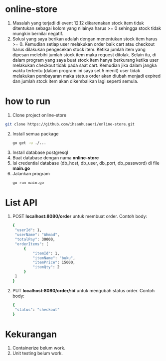 # online-store

1. Masalah yang terjadi di event 12.12 dikarenakan stock item tidak ditentukan sebagai kolom yang nilainya harus >= 0 sehingga stock tidak mungkin bernilai negatif.
2. Solusi yang saya berikan adalah dengan menentukan stock item harus >= 0. Kemudian setiap user melakukan order baik cart atau checkout harus dilakukan pengecekan stock
   item. Ketika jumlah item yang dipesan melebihi jumlah stock item maka request ditolak. Selain itu, di dalam program yang saya buat stock item hanya berkurang ketika
   user melakukan checkout tidak pada saat cart. Kemudian jika dalam jangka waktu tertentu (dalam program ini saya set 5 menit) user tidak melakukan pembayaran maka status
   order akan diubah menjadi expired dan jumlah stock item akan dikembalikan lagi seperti semula.

# how to run
1. Clone project online-store
  ```bash
  git clone https://github.com/ihsanhusaeri/online-store.git
  ```
2. Install semua package
   ```bash
   go get -u ./...
   ```
3. Install database postgresql
4. Buat database dengan nama **online-store**
5. Isi credential database (db_host, db_user, db_port, db_password) di file **main.go**
6. Jalankan program 
   ```bash
   go run main.go
   ```
# List API
1. POST **localhost:8080/order** untuk membuat order. Contoh body:
   ```bash
   {
    "userId": 1,
    "userName": "Ahmad",
    "totalPay": 30000,
    "orderItems": [
        {
            "itemId": 1,
            "itemName": "buku",
            "itemPrice": 15000,
            "itemQty": 2
        }
    ]
   }
   ```
2. PUT **localhost:8080/order/:id** untuk mengubah status order. Contoh body:
   ```bash
   {
    "status": "checkout"
   }
   ```
# Kekurangan
1. Containerize belum work.
2. Unit testing belum work.
